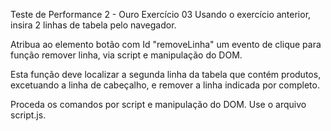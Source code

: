Teste de Performance 2 - Ouro
Exercício 03
Usando o exercício anterior, insira 2 linhas de tabela pelo navegador.

Atribua ao elemento botão com Id "removeLinha" um evento de clique para função remover linha, via script e manipulação do DOM.

Esta função deve localizar a segunda linha da tabela que contém produtos, excetuando a linha de cabeçalho, e remover a linha indicada por completo.

Proceda os comandos por script e manipulação do DOM. Use o arquivo script.js.